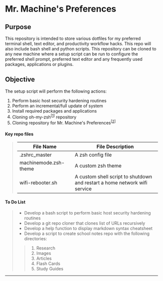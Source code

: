 # Mr. Machine's Preferences

## Purpose
This repository is intended to store various dotfiles for my preferred terminal shell, text editor, and productivity workflow hacks. 
This repo will also include bash shell and python scripts. 
This repository can be cloned to any new machine where a setup script can be run to configure the preferred shell prompt, preferred text editor and any frequently used packages, applications or plugins.

## Objective

The setup script will perform the following actions:
1.  Perform basic host security hardening routines
2.  Perform an incremental/full update of system
3.  Install required packages and applications
4.  Cloning oh-my-zsh<sup>[[1]]</sup> repository
5.  Cloning repository for Mr. Machine's Preferences<sup>[[2]]</sup>
    
#### Key repo files
>|File Name			|File Description								|
>|------------------------------|-------------------------------------------------------------------------------|
>|.zshrc_master			|A zsh config file								|
>|machinemode.zsh-theme		|A custom zsh theme								|
>|wifi-rebooter.sh		|A custom shell script to shutdown and restart a home network wifi service	|

#### To Do List
> + Develop a bash script to perform basic host security hardening routines
> + Develop a git repo cloner that clones list of URLs recursively
> + Develop a help function to display markdown syntax cheatsheet
> + Develop a script to create school notes repo with the following directories:
> > 1. Research
> > 2. Images
> > 3. Articles
> > 4. Flash Cards
> > 5. Study Guides

***
 [1]: https://github.com/robbyrussell/oh-my-zsh/	"oh-my-zsh"
 [2]: https://github.com/mrmachine3/preferences/	"Mr. Machine's Preferences"
